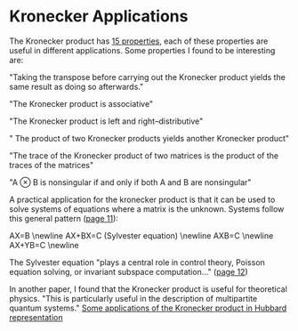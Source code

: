 # Kronecker Applications

The Kronecker product has [15 properties](https://www.math.uwaterloo.ca/~hwolkowi/henry/reports/kronthesisschaecke04.pdf), each of these properties are useful in different applications. Some properties I found to be interesting are: 

"Taking the transpose before carrying out the Kronecker product yields the same result as doing so afterwards."

"The Kronecker product is associative"

"The Kronecker product is left and right–distributive"

" The product of two Kronecker products yields another Kronecker product"

"The trace of the Kronecker product of two matrices is the product of the traces of the matrices"

"A ⊗ B is nonsingular if and only if both A and B are nonsingular"

A practical application for the kronecker product is that it can be used to solve systems of equations where a matrix is the unknown. Systems follow this general pattern ([page 11](https://www.math.uwaterloo.ca/~hwolkowi/henry/reports/kronthesisschaecke04.pdf)):

AX=B \newline
AX+BX=C (Sylvester equation) \newline
AXB=C \newline
AX+YB=C \newline

The Sylvester equation "plays a central role in control theory, Poisson equation solving, or invariant subspace computation..." ([page 12](https://www.math.uwaterloo.ca/~hwolkowi/henry/reports/kronthesisschaecke04.pdf))

In another paper, I found that the Kronecker product is useful for theoretical physics. "This is particularly useful in the description of multipartite quantum systems." [Some applications of the Kronecker product in Hubbard representation](http://iopscience.iop.org/article/10.1088/1742-6596/538/1/012007/pdf)
